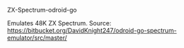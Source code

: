 ZX-Spectrum-odroid-go

Emulates 48K ZX Spectrum.
Source:
https://bitbucket.org/DavidKnight247/odroid-go-spectrum-emulator/src/master/
